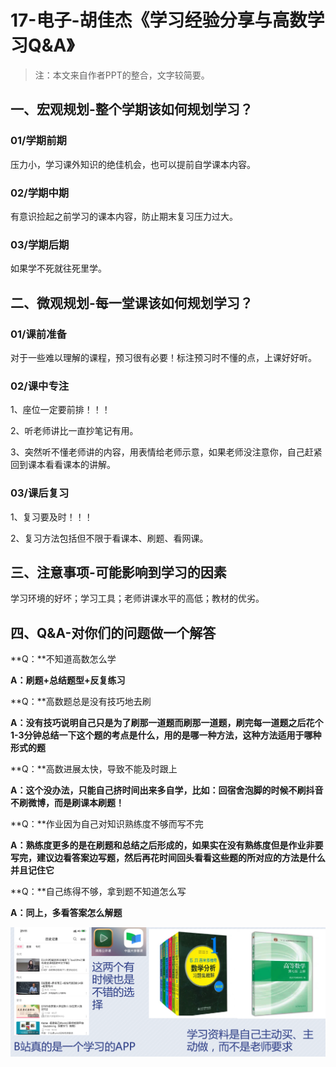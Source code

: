# 17-电子-胡佳杰《学习经验分享与高数学习Q&A》

> 注：本文来自作者PPT的整合，文字较简要。

## 一、宏观规划-整个学期该如何规划学习？

### 01/学期前期

压力小，学习课外知识的绝佳机会，也可以提前自学课本内容。

### 02/学期中期

有意识捡起之前学习的课本内容，防止期末复习压力过大。

### 03/学期后期

如果学不死就往死里学。

## 二、微观规划-每一堂课该如何规划学习？

### 01/课前准备

对于一些难以理解的课程，预习很有必要！标注预习时不懂的点，上课好好听。

### 02/课中专注

1、座位一定要前排！！！

2、听老师讲比一直抄笔记有用。

3、突然听不懂老师讲的内容，用表情给老师示意，如果老师没注意你，自己赶紧回到课本看看课本的讲解。

### 03/课后复习

1、复习要及时！！！

2、复习方法包括但不限于看课本、刷题、看网课。

## 三、注意事项-可能影响到学习的因素

学习环境的好坏；学习工具；老师讲课水平的高低；教材的优劣。

## 四、Q&A-对你们的问题做一个解答

**Q：**不知道高数怎么学

**A：刷题+总结题型+反复练习**

**Q：**高数题总是没有技巧地去刷

**A：没有技巧说明自己只是为了刷那一道题而刷那一道题，刷完每一道题之后花个1-3分钟总结一下这个题的考点是什么，用的是哪一种方法，这种方法适用于哪种形式的题**

**Q：**高数进展太快，导致不能及时跟上

**A：这个没办法，只能自己挤时间出来多自学，比如：回宿舍泡脚的时候不刷抖音不刷微博，而是刷课本刷题！**

**Q：**作业因为自己对知识熟练度不够而写不完

**A：熟练度更多的是在刷题和总结之后形成的，如果实在没有熟练度但是作业非要写完，建议边看答案边写题，然后再花时间回头看看这些题的所对应的方法是什么并且记住它**

**Q：**自己练得不够，拿到题不知道怎么写

**A：同上，多看答案怎么解题**

![高数学习](_media/高数学习.png)